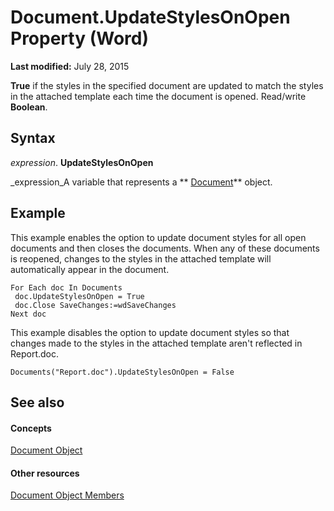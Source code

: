 
# Document.UpdateStylesOnOpen Property (Word)

 **Last modified:** July 28, 2015

 **True** if the styles in the specified document are updated to match the styles in the attached template each time the document is opened. Read/write **Boolean**.

## Syntax

 _expression_. **UpdateStylesOnOpen**

 _expression_A variable that represents a  ** [Document](8d83487a-2345-a036-a916-971c9db5b7fb.md)** object.


## Example

This example enables the option to update document styles for all open documents and then closes the documents. When any of these documents is reopened, changes to the styles in the attached template will automatically appear in the document.


```
For Each doc In Documents 
 doc.UpdateStylesOnOpen = True 
 doc.Close SaveChanges:=wdSaveChanges 
Next doc
```

This example disables the option to update document styles so that changes made to the styles in the attached template aren't reflected in Report.doc.




```
Documents("Report.doc").UpdateStylesOnOpen = False
```


## See also


#### Concepts


 [Document Object](8d83487a-2345-a036-a916-971c9db5b7fb.md)
#### Other resources


 [Document Object Members](fc9ab457-0888-f917-3d52-387168ac23b9.md)
